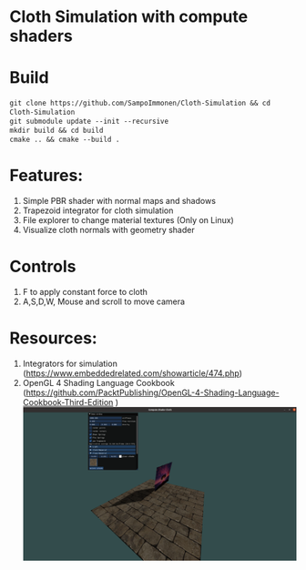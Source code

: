 # Cloth Simulation with compute shaders

# Build
```shell
git clone https://github.com/SampoImmonen/Cloth-Simulation && cd Cloth-Simulation
git submodule update --init --recursive
mkdir build && cd build
cmake .. && cmake --build .
```

# Features:
1. Simple PBR shader with normal maps and shadows
2. Trapezoid integrator for cloth simulation
3. File explorer to change material textures (Only on Linux)
4. Visualize cloth normals with geometry shader

# Controls
1. F to apply constant force to cloth
2. A,S,D,W, Mouse and scroll to move camera


# Resources:
1. Integrators for simulation (https://www.embeddedrelated.com/showarticle/474.php)
2. OpenGL 4 Shading Language Cookbook (https://github.com/PacktPublishing/OpenGL-4-Shading-Language-Cookbook-Third-Edition
)
![alt text](./media/screenshot2.png)